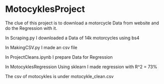 # MotocyklesProject

The clue of this project is to download a motorcycle Data from website and do the Regression with it.

In Scraping.py I downloaded a Data of 14k motorcycles using bs4

In MakingCSV.py I made an csv file

In ProjectCleans.ipynb I prepare Data for Regression

In MotocyklesRegression Using sklearn I made regression with R^2 = 73%

The csv of motocykles is under motocykle_clean.csv 
